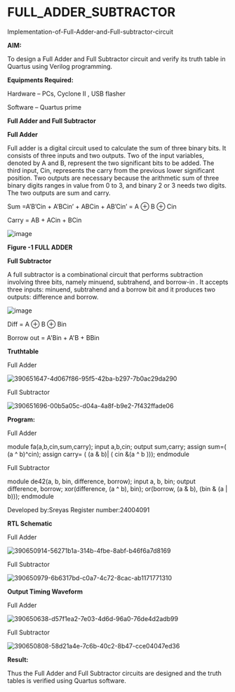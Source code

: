 # FULL_ADDER_SUBTRACTOR

Implementation-of-Full-Adder-and-Full-subtractor-circuit

**AIM:**

To design a Full Adder and Full Subtractor circuit and verify its truth table in Quartus using Verilog programming.

**Equipments Required:**

Hardware – PCs, Cyclone II , USB flasher

Software – Quartus prime

**Full Adder and Full Subtractor**

**Full Adder**

Full adder is a digital circuit used to calculate the sum of three binary bits. It consists of three inputs and two outputs. Two of the input variables, denoted by A and B, represent the two significant bits to be added. The third input, Cin, represents the carry from the previous lower significant position. Two outputs are necessary because the arithmetic sum of three binary digits ranges in value from 0 to 3, and binary 2 or 3 needs two digits. The two outputs are sum and carry.

Sum =A’B’Cin + A’BCin’ + ABCin + AB’Cin’ = A ⊕ B ⊕ Cin 

Carry = AB + ACin + BCin

![image](https://github.com/naavaneetha/FULL_ADDER_SUBTRACTOR/assets/154305477/0f30ba51-5ffb-4198-845f-18e054f675e7)

**Figure -1 FULL ADDER**

**Full Subtractor**

A full subtractor is a combinational circuit that performs subtraction involving three bits, namely minuend, subtrahend, and borrow-in . It accepts three inputs: minuend, subtrahend and a borrow bit and it produces two outputs: difference and borrow.

![image](https://github.com/naavaneetha/FULL_ADDER_SUBTRACTOR/assets/154305477/02b24f51-ab51-4304-9ad6-7b81ffc1ead5)

Diff = A ⊕ B ⊕ Bin 

Borrow out = A'Bin + A'B + BBin

**Truthtable**

Full Adder

![390651647-4d067f86-95f5-42ba-b297-7b0ac29da290](https://github.com/user-attachments/assets/6765608b-a132-49ed-9628-107448ee2882)

Full Subtractor

 ![390651696-00b5a05c-d04a-4a8f-b9e2-7f432ffade06](https://github.com/user-attachments/assets/4422c4e0-41ea-44cd-b45f-220840927242)
 
**Program:**

Full Adder

module fa(a,b,cin,sum,carry);
input a,b,cin;
output sum,carry;
assign sum=( (a ^ b)^cin);
assign carry= ( (a & b)| ( cin &(a ^ b )));
endmodule

Full Subtractor

module de42(a, b, bin, difference, borrow);
input a, b, bin;
output difference, borrow;
xor(difference, (a ^ b), bin);
or(borrow, (a & b), (bin & (a | b)));
endmodule

Developed by:Sreyas Register number:24004091

**RTL Schematic**

Full Adder

![390650914-56271b1a-314b-4fbe-8abf-b46f6a7d8169](https://github.com/user-attachments/assets/cb7cb68e-999c-4b79-88e2-54a12a1e291d)

Full Subtractor

![390650979-6b6317bd-c0a7-4c72-8cac-ab1171771310](https://github.com/user-attachments/assets/3ae33556-a86b-4ca6-b171-3d7d0ce5a91d)


**Output Timing Waveform**

Full Adder

![390650638-d57f1ea2-7e03-4d6d-96a0-76de4d2adb99](https://github.com/user-attachments/assets/735864f1-c464-4004-8a46-ac4a60ac7fc2)

Full Subtractor

![390650808-58d21a4e-7c6b-40c2-8b47-cce04047ed36](https://github.com/user-attachments/assets/8eac7484-9f63-44e6-a2ac-f1f175c61a88)


**Result:**

Thus the Full Adder and Full Subtractor circuits are designed and the truth tables is verified using Quartus software.



